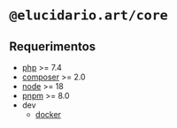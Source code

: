 # `@elucidario.art/core`

## Requerimentos

-   [php](https://www.php.net/) >= 7.4
-   [composer](https://getcomposer.org/) >= 2.0
-   [node](https://nodejs.org/) >= 18
-   [pnpm](https://pnpm.io/) >= 8.0
-   dev
    -   [docker](https://www.docker.com/)
